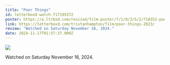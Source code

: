 ```yaml
---
title: "Poor Things"
id: letterboxd-watch-717195372
poster: https://a.ltrbxd.com/resized/film-poster/7/1/0/3/5/2/710352-poor-things-0-600-0-900-crop.jpg?v=a0f2ee9a0e
link: https://letterboxd.com/tristanhampton/film/poor-things-2023/
review: "Watched on Saturday November 16, 2024."
date: 2024-11-17T01:57:37.000Z
---
```

 <p><img src="https://a.ltrbxd.com/resized/film-poster/7/1/0/3/5/2/710352-poor-things-0-600-0-900-crop.jpg?v=a0f2ee9a0e"/></p> <p>Watched on Saturday November 16, 2024.</p>